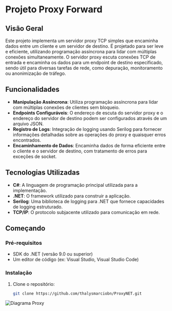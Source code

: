 # Projeto Proxy Forward

## Visão Geral

Este projeto implementa um servidor proxy TCP simples que encaminha dados entre um cliente e um servidor de destino. É
projetado para ser leve e eficiente, utilizando programação assíncrona para lidar com múltiplas conexões
simultaneamente. O servidor proxy escuta conexões TCP de entrada e encaminha os dados para um endpoint de destino
especificado, sendo útil para diversas tarefas de rede, como depuração, monitoramento ou anonimização de tráfego.

## Funcionalidades

- **Manipulação Assíncrona**: Utiliza programação assíncrona para lidar com múltiplas conexões de clientes sem bloqueio.
- **Endpoints Configuráveis**: O endereço de escuta do servidor proxy e o endereço do servidor de destino podem ser
  configurados através de um arquivo JSON.
- **Registro de Logs**: Integração de logging usando Serilog para fornecer informações detalhadas sobre as operações do
  proxy e quaisquer erros encontrados.
- **Encaminhamento de Dados**: Encaminha dados de forma eficiente entre o cliente e o servidor de destino, com
  tratamento de erros para exceções de socket.

## Tecnologias Utilizadas

- **C#**: A linguagem de programação principal utilizada para a implementação.
- **.NET**: O framework utilizado para construir a aplicação.
- **Serilog**: Uma biblioteca de logging para .NET que fornece capacidades de logging estruturado.
- **TCP/IP**: O protocolo subjacente utilizado para comunicação em rede.

## Começando

### Pré-requisitos

- SDK do .NET (versão 9.0 ou superior)
- Um editor de código (ex: Visual Studio, Visual Studio Code)

### Instalação

1. Clone o repositório:

   ```bash
   git clone https://github.com/thalysmarciobn/ProxyNET.git

![Diagrama Proxy](https://github.com/thalysmarciobn/ProxyNET/blob/main/diag.png?raw=true "Diagrama")